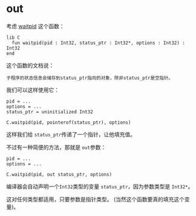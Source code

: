 # out

考虑 [waitpid](http://www.gnu.org/software/libc/manual/html_node/Process-Completion.html) 这个函数：

```crystal
lib C
  fun waitpid(pid : Int32, status_ptr : Int32*, options : Int32) : Int32
end
```

这个函数的文档说：

```
子程序的状态信息会储存到status_ptr指向的对象，除非status_ptr是空指针。
```

我们可以这样使用它：

```crystal
pid = ...
options = ...
status_ptr = uninitialized Int32

C.waitpid(pid, pointerof(status_ptr), options)
```

这样我们给 `status_ptr`传递了一个指针，让他填充值。

不过有一种简便的方法，那就是 `out`参数：

```crystal
pid = ...
options = ...

C.waitpid(pid, out status_ptr, options)
```

编译器会自动声明一个`Int32`类型的变量 `status_ptr`，因为参数类型是 `Int32*`。

这对任何类型都适用，只要参数是指针类型。 (当然这个函数要真的填充这个变量)。

